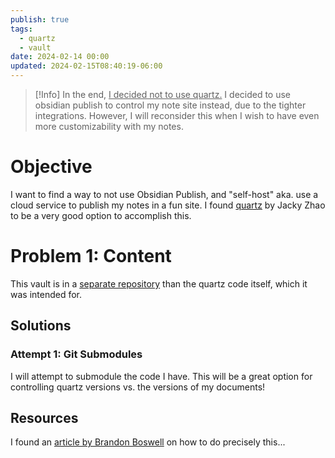 ```yaml
---
publish: true
tags:
  - quartz
  - vault
date: 2024-02-14 00:00
updated: 2024-02-15T08:40:19-06:00
---
```


> [!Info]
> In the end, <u>I decided not to use quartz.</u> I decided to use obsidian publish to control my note site instead, due to the tighter integrations. However, I will reconsider this when I wish to have even more customizability with my notes.

# Objective

I want to find a way to not use Obsidian Publish, and "self-host" aka. use a cloud service to publish my notes in a fun site. I found [quartz](https://quartz.jzhao.xyz/)  by Jacky Zhao to be a very good option to accomplish this.

# Problem 1: Content
This vault is in a [separate repository](https://github.com/kaedekaneko/Obsidian-Notes) than the quartz code itself, which it was intended for.

## Solutions

### **Attempt 1:** Git Submodules

I will attempt to submodule the code I have. This will be a great option for controlling quartz versions vs. the versions of my documents!

## Resources

I found an [article by Brandon Boswell](https://brandonkboswell.com/blog/Publishing-your-Obsidian-Vault-Online-with-Quartz/) on how to do precisely this...